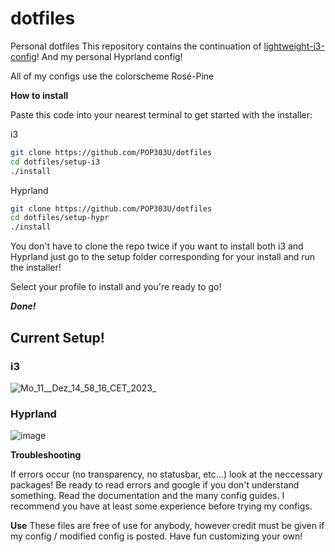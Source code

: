 # dotfiles

Personal dotfiles
This repository contains the continuation of [lightweight-i3-config](https://github.com/POP303U/lightweight-i3-config)!
And my personal Hyprland config!

All of my configs use the colorscheme Rosé-Pine

**How to install**

Paste this code into your nearest terminal to get started with the installer:

i3
```sh
git clone https://github.com/POP303U/dotfiles
cd dotfiles/setup-i3
./install
```

Hyprland
```sh
git clone https://github.com/POP303U/dotfiles
cd dotfiles/setup-hypr
./install
```

You don't have to clone the repo twice if you want to install both i3 and Hyprland
just go to the setup folder corresponding for your install and run the installer!

Select your profile to install and you're ready to go!

***Done!***

## **Current Setup!**
### i3
![Mo_11__Dez_14_58_16_CET_2023_](https://github.com/POP303U/dotfiles/assets/115036828/58141551-9e0a-4aaf-9c05-0fa4a706d05d)

### Hyprland
![image](https://github.com/POP303U/dotfiles/assets/115036828/42fcb2c2-a5d4-4003-953a-fd9bdc6bc69a)


**Troubleshooting**

If errors occur (no transparency, no statusbar, etc...) look at the neccessary packages!
Be ready to read errors and google if you don't understand something.
Read the documentation and the many config guides. I recommend you have at least some experience before trying my configs.

**Use**
These files are free of use for anybody, however credit must be given if my config / modified config is posted.
Have fun customizing your own!
